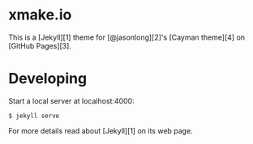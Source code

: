 # xmake.io

This is a [Jekyll][1] theme for [@jasonlong][2]'s [Cayman theme][4] on [GitHub Pages][3].

# Developing

Start a local server at localhost:4000:

```
$ jekyll serve
```

For more details read about [Jekyll][1] on its web page.


